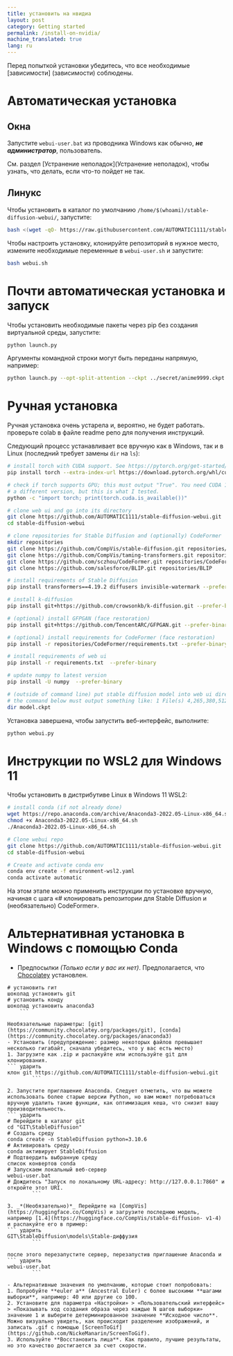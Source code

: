 ```yaml
---
title: установить на нвидиа
layout: post
category: Getting started
permalink: /install-on-nvidia/
machine_translated: true
lang: ru
---
```

Перед попыткой установки убедитесь, что все необходимые [зависимости] (зависимости) соблюдены.

# Автоматическая установка
## Окна
Запустите `webui-user.bat` из проводника Windows как обычно, ***не администратор***, пользователь.

См. раздел [Устранение неполадок](Устранение неполадок), чтобы узнать, что делать, если что-то пойдет не так.

## Линукс
Чтобы установить в каталог по умолчанию `/home/$(whoami)/stable-diffusion-webui/`, запустите:
```bash
bash <(wget -qO- https://raw.githubusercontent.com/AUTOMATIC1111/stable-diffusion-webui/master/webui.sh)
```

Чтобы настроить установку, клонируйте репозиторий в нужное место, измените необходимые переменные в `webui-user.sh` и запустите:
```bash
bash webui.sh
```

# Почти автоматическая установка и запуск
Чтобы установить необходимые пакеты через pip без создания виртуальной среды, запустите:
```bash
python launch.py
```

Аргументы командной строки могут быть переданы напрямую, например:
```bash
python launch.py --opt-split-attention --ckpt ../secret/anime9999.ckpt
```

# Ручная установка
Ручная установка очень устарела и, вероятно, не будет работать. проверьте colab в файле readme репо для получения инструкций.

Следующий процесс устанавливает все вручную как в Windows, так и в Linux (последний требует замены `dir` на `ls`):
```bash
# install torch with CUDA support. See https://pytorch.org/get-started/locally/ for more instructions if this fails.
pip install torch --extra-index-url https://download.pytorch.org/whl/cu113

# check if torch supports GPU; this must output "True". You need CUDA 11. installed for this. You might be able to use
# a different version, but this is what I tested.
python -c "import torch; print(torch.cuda.is_available())"

# clone web ui and go into its directory
git clone https://github.com/AUTOMATIC1111/stable-diffusion-webui.git
cd stable-diffusion-webui

# clone repositories for Stable Diffusion and (optionally) CodeFormer
mkdir repositories
git clone https://github.com/CompVis/stable-diffusion.git repositories/stable-diffusion
git clone https://github.com/CompVis/taming-transformers.git repositories/taming-transformers
git clone https://github.com/sczhou/CodeFormer.git repositories/CodeFormer
git clone https://github.com/salesforce/BLIP.git repositories/BLIP

# install requirements of Stable Diffusion
pip install transformers==4.19.2 diffusers invisible-watermark --prefer-binary

# install k-diffusion
pip install git+https://github.com/crowsonkb/k-diffusion.git --prefer-binary

# (optional) install GFPGAN (face restoration)
pip install git+https://github.com/TencentARC/GFPGAN.git --prefer-binary

# (optional) install requirements for CodeFormer (face restoration)
pip install -r repositories/CodeFormer/requirements.txt --prefer-binary

# install requirements of web ui
pip install -r requirements.txt  --prefer-binary

# update numpy to latest version
pip install -U numpy  --prefer-binary

# (outside of command line) put stable diffusion model into web ui directory
# the command below must output something like: 1 File(s) 4,265,380,512 bytes
dir model.ckpt

```

Установка завершена, чтобы запустить веб-интерфейс, выполните:
```bash
python webui.py
```

# Инструкции по WSL2 для Windows 11
Чтобы установить в дистрибутиве Linux в Windows 11 WSL2:
```bash
# install conda (if not already done)
wget https://repo.anaconda.com/archive/Anaconda3-2022.05-Linux-x86_64.sh
chmod +x Anaconda3-2022.05-Linux-x86_64.sh
./Anaconda3-2022.05-Linux-x86_64.sh

# Clone webui repo
git clone https://github.com/AUTOMATIC1111/stable-diffusion-webui.git
cd stable-diffusion-webui

# Create and activate conda env
conda env create -f environment-wsl2.yaml
conda activate automatic

```

На этом этапе можно применить инструкции по установке вручную, начиная с шага «# клонировать репозитории для Stable Diffusion и (необязательно) CodeFormer».


# Альтернативная установка в Windows с помощью Conda
- Предпосылки _*(Только если у вас их нет)*_. Предполагается, что [Chocolatey](https://chocolatey.org/install) установлен.
``` ударить
# установить гит
шоколад установить git
# установить конду
шоколад установить anaconda3
    ```

Необязательные параметры: [git](https://community.chocolatey.org/packages/git), [conda](https://community.chocolatey.org/packages/anaconda3)
- Установить (предупреждение: размер некоторых файлов превышает несколько гигабайт, сначала убедитесь, что у вас есть место)
1. Загрузите как .zip и распакуйте или используйте git для клонирования.
``` ударить
клон git https://github.com/AUTOMATIC1111/stable-diffusion-webui.git
        ```

2. Запустите приглашение Anaconda. Следует отметить, что вы можете использовать более старые версии Python, но вам может потребоваться вручную удалить такие функции, как оптимизация кеша, что снизит вашу производительность.
``` ударить
# Перейдите в каталог git
cd "GIT\StableDiffusion"
# Создать среду
conda create -n StableDiffusion python=3.10.6
# Активировать среду
conda активирует StableDiffusion
# Подтвердить выбранную среду
список конвертов conda
# Запускаем локальный веб-сервер
webui-user.bat
# Дождитесь "Запуск по локальному URL-адресу: http://127.0.0.1:7860" и откройте этот URI.
        ```

3. _*(Необязательно)*_ Перейдите на [CompVis](https://huggingface.co/CompVis) и загрузите последнюю модель, например [1.4](https://huggingface.co/CompVis/stable-diffusion- v1-4) и распакуйте его в пример:
``` ударить
GIT\StableDiffusion\models\Stable-диффузия
        ```

после этого перезапустите сервер, перезапустив приглашение Anaconda и
``` ударить
webui-user.bat
        ```

- Альтернативные значения по умолчанию, которые стоит попробовать:
1. Попробуйте **euler a** (Ancestral Euler) с более высокими **шагами выборки**, например: 40 или другие со 100.
2. Установите для параметра «Настройки» > «Пользовательский интерфейс» > «Показывать ход создания образа через каждые N шагов выборки» значение 1 и выберите детерминированное значение **Исходное число**. Можно визуально увидеть, как происходит разделение изображений, и записать .gif с помощью [ScreenToGif] (https://github.com/NickeManarin/ScreenToGif).
3. Используйте **Восстановить лица**. Как правило, лучшие результаты, но это качество достигается за счет скорости.
